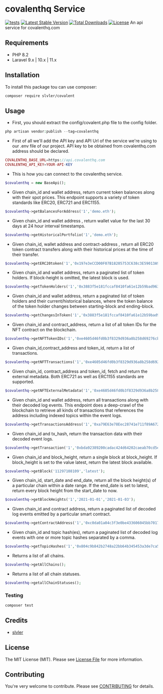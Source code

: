 # covalenthq Service
[![tests](https://github.com/slvler/covalenthq-service/actions/workflows/tests.yml/badge.svg)](https://github.com/slvler/covalenthq-servicee/actions/workflows/tests.yml)
[![Latest Stable Version](https://img.shields.io/packagist/v/slvler/covalent.svg)](https://packagist.org/packages/slvler/covalent)
[![Total Downloads](https://poser.pugx.org/slvler/covalent/downloads)](https://packagist.org/packages/slvler/covalent)
[![License](https://poser.pugx.org/slvler/covalent/license)](https://packagist.org/packages/slvler/covalent)
An api service for covalenthq.com

## Requirements
- PHP 8.2
- Laravel 9.x | 10.x | 11.x

## Installation
To install this package tou can use composer:
```bash
composer require slvler/covalent
```

## Usage
- First, you should extract the config/covalent.php file to the config folder.
```php
php artisan vendor:publish --tag=covalenthq
```
- First of all we'll add the API key and API Url of the service we're using to our .env file of our project. API key to be obtained from covalenthq.com address should be declared.
```php
COVALENTHQ_BASE_URL=https://api.covalenthq.com
COVALENTHQ_API_KEY=YOUR-API-KEY
```
- This is how you can connect to the covalenthq service.
```php
$covalenthq = new BaseApi();
```
- Given chain_id and wallet address, return current token balances along with their spot prices. This endpoint supports a variety of token standards like ERC20, ERC721 and ERC1155.
```php
$covalenthq->getBalancesForAddress('1','demo.eth');
```
- Given chain_id and wallet address , return wallet value for the last 30 days at 24 hour interval timestamps.
```php
$covalenthq->getHistoricalPortfolio('1','demo.eth');
```
- Given chain_id, wallet address and contract-address , return all ERC20 token contract transfers along with their historical prices at the time of their transfer.
```php
$covalenthq->getERC20token('1','0x197e3eCCD00F07B18205753C638c3E59013A92bf','0xa0b86991c6218b36c1d19d4a2e9eb0ce3606eb48');
```
- Given chain_id and wallet address, return a paginated list of token holders. If block-height is omitted, the latest block is used.
```php
$covalenthq->getTokenHolders('1','0x3883f5e181fccaf8410fa61e12b59bad963fb645');
```
- Given chain_id and wallet address, return a paginated list of token holders and their current/historical balances, where the token balance of the token holder changes between starting-block and ending-block.
```php
$covalenthq->getChangesInToken('1','0x3883f5e181fccaf8410fa61e12b59bad963fb645','12500100','13210000');
```
- Given chain_id and contract_address, return a list of all token IDs for the NFT contract on the blockchain.
```php
$covalenthq->getNFTTokenIDs('1','0xe4605d46fd0b3f8329d936a8b258d69276cba264');
```
- Given chain_id,contract_address and token_id, return a list of transactions.
```php
$covalenthq->getNFTTransactions('1','0xe4605d46fd0b3f8329d936a8b258d69276cba264','123');
```
- Given chain_id, contract_address and token_id, fetch and return the external metadata. Both ERC721 as well as ERC1155 standards are supported.
```php
$covalenthq->getNFTExternalMetadata('1','0xe4605d46fd0b3f8329d936a8b258d69276cba264','123');
```
- Given chain_id and wallet address, return all transactions along with their decoded log events. This endpoint does a deep-crawl of the blockchain to retrieve all kinds of transactions that references the address including indexed topics within the event logs.
```php
$covalenthq->getTransactionsAddress('1','0xa79E63e78Eec28741e711f89A672A4C40876Ebf3');
```
- Given chain_id and tx_hash, return the transaction data with their decoded event logs.
```php
$covalenthq->getTransaction('1','0xbda92389200cadac424d64202caeab70cd5e93756fe34c08578adeb310bba254');
```
- Given chain_id and block_height, return a single block at block_height. If block_height is set to the value latest, return the latest block available.
```php
$covalenthq->getBlock('11297108109','latest');
```
- Given chain_id, start_date and end_date, return all the block height(s) of a particular chain within a date range. If the end_date is set to latest, return every block height from the start_date to now.
```php
$covalenthq->getBlockHeights('1','2021-01-01','2021-01-03');
```
- Given chain_id and contract address, return a paginated list of decoded log events emitted by a particular smart contract.
```php
$covalenthq->getContractAddress('1','0xc0da01a04c3f3e0be433606045bb7017a7323e38','12115107','12240004');
```
- Given chain_id and topic hash(es), return a paginated list of decoded log events with one or more topic hashes separated by a comma.
```php
$covalenthq->getTopicHashes('1','0x804c9b842b2748a22bb64b345453a3de7ca54a6ca45ce00d415894979e22897a','12500000','12500100','0x7d2768dE32b0b80b7a3454c06BdAc94A69DDc7A9');
```
- Returns a list of all chains.
```php
$covalenthq->getAllChains();
```
- Returns a list of all chain statuses.
```php
$covalenthq->getallChainStatuses();
```

### Testing
```bash
composer test
```

## Credits
- [slvler](https://github.com/slvler)

## License
The MIT License (MIT). Please see [License File](https://github.com/slvler/covalenthq-service/blob/main/LICENSE.md) for more information.

## Contributing
You're very welcome to contribute.
Please see [CONTRIBUTING](https://github.com/slvler/covalenthq-service/blob/main/CONTRIBUTING.md) for details.
